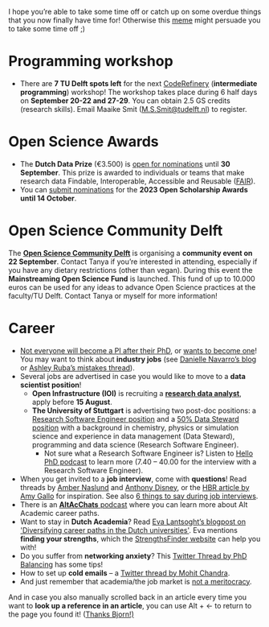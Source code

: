 I hope you’re able to take some time off or catch up on some overdue things that you now finally have time for! 
Otherwise this [meme](https://twitter.com/hardsci/status/1539746549466443777) might persuade you to take some time off ;)

# Programming workshop

* There are **7 TU Delft spots left** for the next [CodeRefinery](https://coderefinery.github.io/2022-09-20-workshop) (**intermediate programming**) workshop! 
The workshop takes place during 6 half days on **September 20-22 and 27-29**. 
You can obtain 2.5 GS credits (research skills). 
Email Maaike Smit (M.S.Smit@tudelft.nl) to register.

# Open Science Awards
*	The **Dutch Data Prize** (€3.500) is [open for nominations]( https://researchdata.nl/en/services/the-dutch-data-prize/) until **30 September**. 
This prize is awarded to individuals or teams that make research data Findable, Interoperable, Accessible and Reusable ([FAIR](https://the-turing-way.netlify.app/reproducible-research/rdm/rdm-fair.html)).
*	You can [submit nominations](https://bit.ly/OSAwards23) for the **2023 Open Scholarship Awards until 14 October**.

# Open Science Community Delft
The **[Open Science Community Delft](https://osc-delft.github.io/)** is organising a **community event on 22 September**. 
Contact Tanya if you’re interested in attending, especially if you have any dietary restrictions (other than vegan). 
During this event the **Mainstreaming Open Science Fund** is launched. 
This fund of up to 10.000 euros can be used for any ideas to advance Open Science practices at the faculty/TU Delft. 
Contact Tanya or myself for more information!

# Career
*	[Not everyone will become a PI after their PhD](https://www.nature.com/articles/d41586-022-00875-0), or [wants to become one](https://www.science.org/content/article/i-thought-i-wanted-be-faculty-member-then-i-served-hiring-committee)! 
You may want to think about **industry jobs** (see [Danielle Navarro’s blog]( https://blog.djnavarro.net/posts/2022-04-01_academia-to-industry-transition/) or [Ashley Ruba’s mistakes thread](https://twitter.com/ashleyruba/status/1521500770373406725)).
*	Several jobs are advertised in case you would like to move to a **data scientist position**! 
    * **Open Infrastructure (IOI)** is recruiting a **[research data analyst](https://investinopen.org/jobs/)**, apply before **15 August**.
    * **The University of Stuttgart** is advertising two post-doc positions: a [Research Software Engineer position]( https://careers.uni-stuttgart.de/job/Stuttgart-CRC-1333-Research-Software-Engineer-%28fmd%29/847254455/) and a [50% Data Steward position](https://careers.uni-stuttgart.de/job/Stuttgart-CRC-1333-Data-Steward-%28fmd%29/847254755/) with a background in chemistry, physics or simulation science and experience in data management (Data Steward), programming and data science (Research Software Engineer).
        *	Not sure what a Research Software Engineer is? Listen to [Hello PhD podcast](https://hellophd.com/2022/03/172-research-software-engineer/) to learn more (7.40 – 40.00 for the interview with a Research Software Engineer). 
*	When you get invited to a **job interview**, come with **questions**! 
Read threads by [Amber Naslund](https://twitter.com/AmberCadabra/status/1516802269274071044) and [Anthony Disney](https://twitter.com/buildinglegends/status/1554126131321782280), or the [HBR article by Amy Gallo](https://hbr.org/2022/05/38-smart-questions-to-ask-in-a-job-interview) for inspiration. 
See also [6 things to say during job interviews](https://www.cnbc.com/2021/02/08/want-a-job-at-google-a-vp-shares-6-things-to-say-during-job-interviews.html).
* There is an [**AltAcChats** podcast](https://www.youtube.com/watch?v=EvO7UAUriTo) where you can learn more about Alt Academic career paths. 
* Want to stay in **Dutch Academia**? 
Read [Eva Lantsoght’s blogpost on 'Diversifying career paths in the Dutch universities'](https://www.evalantsoght.com/2022/03/phd-talk-for-academictransfer-2.html). 
Eva mentions **finding your strengths**, which the [StrengthsFinder website](https://leadthroughstrengths.com/talents/) can help you with!
* Do you suffer from **networking anxiety**? This [Twitter Thread by PhD Balancing]( https://twitter.com/PhD_Balance/status/1403762851873968133) has some tips! 
* How to set up **cold emails** – a [Twitter thread by Mohit Chandra]( https://twitter.com/mohit__30/status/1483395288266321923).
* And just remember that academia/the job market is [not a meritocracy](https://twitter.com/dwebsterhist/status/1556003605160894467). 

And in case you also manually scrolled back in an article every time you want to **look up a reference in an article**, you can use Alt + <- to return to the page you found it! ([Thanks Bjorn!)](https://twitter.com/OsteoBjorn/status/1554399706788335616)
